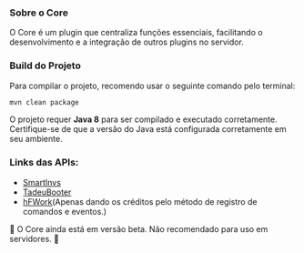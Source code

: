 ### Sobre o Core
O Core é um plugin que centraliza funções essenciais, facilitando o desenvolvimento e a integração de outros plugins no servidor.

### Build do Projeto
Para compilar o projeto, recomendo usar o seguinte comando pelo terminal:

```sh
mvn clean package
```

O projeto requer **Java 8** para ser compilado e executado corretamente. Certifique-se de que a versão do Java está configurada corretamente em seu ambiente.

### Links das APIs:
- [SmartInvs](https://minuskube.gitbook.io/smartinvs)
- [TadeuBooter](https://github.com/zyypj/tadeuBooter)
- [hFWork](https://github.com/Hiokase/hFWork/)(Apenas dando os créditos pelo método de registro de comandos e eventos.)

🚧 O Core ainda está em versão beta. Não recomendado para uso em servidores. 🚧
